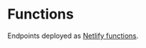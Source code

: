 # Functions

Endpoints deployed as [Netlify functions](https://www.netlify.com/products/functions/).